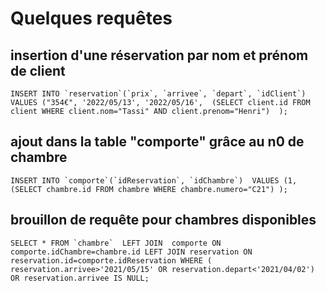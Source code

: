 # Quelques requêtes 

## insertion d'une réservation par nom et prénom de client
```INSERT INTO `reservation`(`prix`, `arrivee`, `depart`, `idClient`) 
VALUES ("354€", '2022/05/13', '2022/05/16', 
(SELECT client.id FROM client WHERE client.nom="Tassi" AND client.prenom="Henri") 
);```

## ajout dans la table "comporte" grâce au n0 de chambre
```INSERT INTO `comporte`(`idReservation`, `idChambre`) 
VALUES (1, (SELECT chambre.id FROM chambre WHERE chambre.numero="C21") );```

## brouillon de requête pour chambres disponibles
```SELECT * FROM `chambre` 
LEFT JOIN  comporte ON comporte.idChambre=chambre.id
LEFT JOIN reservation ON reservation.id=comporte.idReservation
WHERE ( reservation.arrivee>'2021/05/15' OR reservation.depart<'2021/04/02') OR reservation.arrivee IS NULL;```
